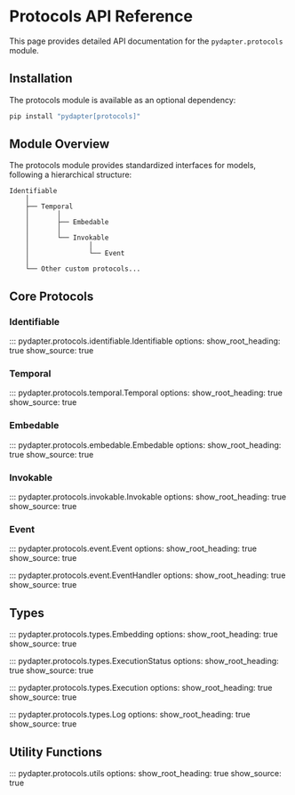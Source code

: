 # Protocols API Reference

This page provides detailed API documentation for the `pydapter.protocols` module.

## Installation

The protocols module is available as an optional dependency:

```bash
pip install "pydapter[protocols]"
```

## Module Overview

The protocols module provides standardized interfaces for models, following a hierarchical structure:

```
Identifiable
    │
    ├── Temporal
    │       │
    │       ├── Embedable
    │       │
    │       └── Invokable
    │               │
    │               └── Event
    │
    └── Other custom protocols...
```

## Core Protocols

### Identifiable

::: pydapter.protocols.identifiable.Identifiable
    options:
      show_root_heading: true
      show_source: true

### Temporal

::: pydapter.protocols.temporal.Temporal
    options:
      show_root_heading: true
      show_source: true

### Embedable

::: pydapter.protocols.embedable.Embedable
    options:
      show_root_heading: true
      show_source: true

### Invokable

::: pydapter.protocols.invokable.Invokable
    options:
      show_root_heading: true
      show_source: true

### Event

::: pydapter.protocols.event.Event
    options:
      show_root_heading: true
      show_source: true

::: pydapter.protocols.event.EventHandler
    options:
      show_root_heading: true
      show_source: true

## Types

::: pydapter.protocols.types.Embedding
    options:
      show_root_heading: true
      show_source: true

::: pydapter.protocols.types.ExecutionStatus
    options:
      show_root_heading: true
      show_source: true

::: pydapter.protocols.types.Execution
    options:
      show_root_heading: true
      show_source: true

::: pydapter.protocols.types.Log
    options:
      show_root_heading: true
      show_source: true

## Utility Functions

::: pydapter.protocols.utils
    options:
      show_root_heading: true
      show_source: true
